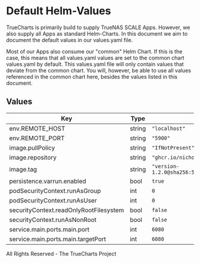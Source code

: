 # Default Helm-Values

TrueCharts is primarily build to supply TrueNAS SCALE Apps.
However, we also supply all Apps as standard Helm-Charts. In this document we aim to document the default values in our values.yaml file.

Most of our Apps also consume our "common" Helm Chart.
If this is the case, this means that all values.yaml values are set to the common chart values.yaml by default. This values.yaml file will only contain values that deviate from the common chart.
You will, however, be able to use all values referenced in the common chart here, besides the values listed in this document.

## Values

| Key | Type | Default | Description |
|-----|------|---------|-------------|
| env.REMOTE_HOST | string | `"localhost"` |  |
| env.REMOTE_PORT | string | `"5900"` |  |
| image.pullPolicy | string | `"IfNotPresent"` |  |
| image.repository | string | `"ghcr.io/nicholaswilde/novnc"` |  |
| image.tag | string | `"version-1.2.0@sha256:5d0d02fa11dabb607ddf293b3b3794ef15f2a9b32e41078de5ed24ad3cfad095"` |  |
| persistence.varrun.enabled | bool | `true` |  |
| podSecurityContext.runAsGroup | int | `0` |  |
| podSecurityContext.runAsUser | int | `0` |  |
| securityContext.readOnlyRootFilesystem | bool | `false` |  |
| securityContext.runAsNonRoot | bool | `false` |  |
| service.main.ports.main.port | int | `6080` |  |
| service.main.ports.main.targetPort | int | `6080` |  |

All Rights Reserved - The TrueCharts Project

